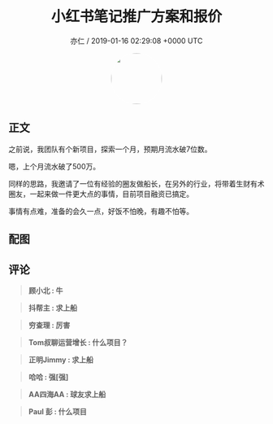 <h1 align="center">小红书笔记推广方案和报价</h1>
<p align="center">
    <a>亦仁 / 2019-01-16 02:29:08 &#43;0000 UTC</a>
</p>

<div align="center">
    <img src="https://images.zsxq.com/Fn3NQqCN8nuGF86yZPXSbEsl0mb3?e=1590940799&amp;token=kIxbL07-8jAj8w1n4s9zv64FuZZNEATmlU_Vm6zD:pfbNc8W3hS0oYG_hyXXh_rHMHuc=" width="100" height="100" style="border:1px solid;border-radius:50%; color:#ffffff"/>
</div>

## 正文

<div>
之前说，我团队有个新项目，探索一个月，预期月流水破7位数。

嗯，上个月流水破了500万。 

同样的思路，我邀请了一位有经验的圈友做船长，在另外的行业，将带着生财有术圈友，一起来做一件更大点的事情，目前项目融资已搞定。

事情有点难，准备的会久一点，好饭不怕晚，有趣不怕等。
</div>

## 配图
<div class="image" align="center">

</div>

## 评论

<div align="left">
<div>

<blockquote >
<span> <strong>顾小北 : 牛 </strong></span>
</blockquote>

<blockquote >
<span> <strong>抖帮主 : 求上船 </strong></span>
</blockquote>

<blockquote >
<span> <strong>穷查理 : 厉害 </strong></span>
</blockquote>

<blockquote >
<span> <strong>Tom叔聊运营增长 : 什么项目？ </strong></span>
</blockquote>

<blockquote >
<span> <strong>正明Jimmy : 求上船 </strong></span>
</blockquote>

<blockquote >
<span> <strong>哈哈 : 强[强] </strong></span>
</blockquote>

<blockquote >
<span> <strong>AA四海AA : 球友求上船 </strong></span>
</blockquote>

<blockquote >
<span> <strong>Paul 彭 : 什么项目 </strong></span>
</blockquote>

</div>
</div>